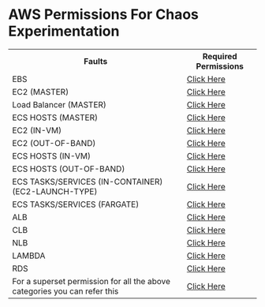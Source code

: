 # AWS Permissions For Chaos Experimentation

<table>
  <tr>
    <th>Faults</th>
    <th>Required Permissions</th>
  </tr>

   <tr>
    <td>EBS</td>
    <td> <a href="./aws-chaos-scenarios/ebs/permissions/permissions.json"> Click Here </a></td>
  </tr>

  <tr>
    <td>EC2 (MASTER)</td>
    <td> <a href="./aws-chaos-scenarios/ec2/permissions/master/permissions.json"> Click Here </a></td>
  </tr>

  <tr>
    <td>Load Balancer (MASTER)</td>
    <td> <a href="./aws-chaos-scenarios/load-balancer/master/permissions/permissions.json"> Click Here </a></td>
  </tr>

  <tr>
    <td>ECS HOSTS (MASTER)</td>
    <td> <a href="./aws-chaos-scenarios/ecs/master/permissions/permissions.json"> Click Here </a></td>
  </tr>

   <tr>
    <td>EC2 (IN-VM)</td>
    <td> <a href="./aws-chaos-scenarios/ec2/permissions/in-vm/permissions.json"> Click Here </a></td>
  </tr>

   <tr>
    <td>EC2 (OUT-OF-BAND)</td>
    <td> <a href="./aws-chaos-scenarios/ec2/permissions/out-of-band/permissions.json"> Click Here </a></td>
  </tr>

   <tr>
    <td>ECS HOSTS (IN-VM)</td>
    <td> <a href="./aws-chaos-scenarios/ecs/hosts/permissions/in-vm/permissions.json"> Click Here </a></td>
  </tr>
  
   <tr>
    <td>ECS HOSTS (OUT-OF-BAND)</td>
    <td> <a href="./aws-chaos-scenarios/ecs/hosts/permissions/out-of-band/permissions.json"> Click Here </a></td>
  </tr>
  
   <tr>
    <td>ECS TASKS/SERVICES (IN-CONTAINER) (EC2-LAUNCH-TYPE)</td>
    <td> <a href="./aws-chaos-scenarios/ecs/tasks-services/permissions/in-container/permissions.json"> Click Here </a></td>
  </tr>

   <tr>
    <td>ECS TASKS/SERVICES (FARGATE)</td>
    <td> <a href="./aws-chaos-scenarios/ecs/tasks-services/permissions/out-of-band"> Click Here </a></td>
  </tr>
  
  <tr>
    <td>ALB</td>
    <td> <a href="./aws-chaos-scenarios/load-balancer/alb/permissions/permissions.json"> Click Here </a></td>
  </tr>

  <tr>
    <td>CLB</td>
    <td> <a href="./aws-chaos-scenarios/load-balancer/clb/permissions/permissions.json"> Click Here </a></td>
  </tr>

  <tr>
    <td>NLB</td>
    <td> <a href="./aws-chaos-scenarios/load-balancer/nlb/permissions/permissions.json"> Click Here </a></td>
  </tr>

  <tr>
    <td>LAMBDA</td>
    <td> <a href="./aws-chaos-scenarios/lambda/permissions/permissions.json"> Click Here </a></td>
  </tr>

  <tr>
    <td>RDS</td>
    <td> <a href="./aws-chaos-scenarios/rds/permissions/permissions.json"> Click Here </a></td>
  </tr>

  <tr>
    <td>For a superset permission for all the above categories you can refer this</td>
    <td> <a href="./aws-chaos-scenarios/superset/permissions.json"> Click Here </a></td>
  </tr>
</table>
